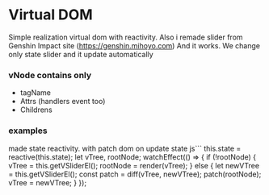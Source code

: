 # Virtual DOM
Simple realization virtual dom with reactivity.
Also i remade slider from Genshin Impact site (https://genshin.mihoyo.com)
And it works. We change only state slider and it update automatically


### vNode contains only 
- tagName
- Attrs (handlers event too)
- Childrens


### examples
made state reactivity. with patch dom on update state
js```
this.state = reactive(this.state);
    let vTree, rootNode;
    watchEffect(() => {
      if (!rootNode) {
        vTree = this.getVSliderEl();
        rootNode = render(vTree);
      } else {
        let newVTree = this.getVSliderEl();
        const patch = diff(vTree, newVTree);
        patch(rootNode);
        vTree = newVTree;
      }
    });
```

